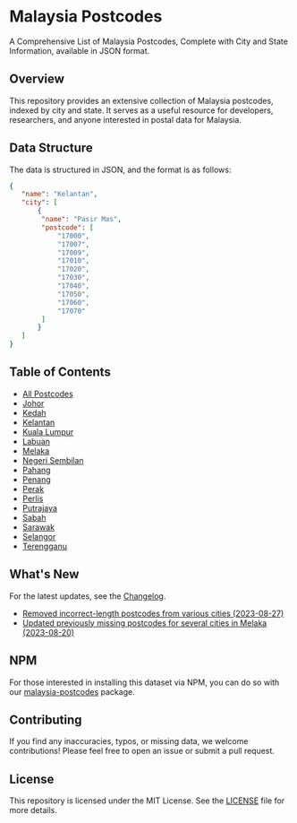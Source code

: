 # Malaysia Postcodes

A Comprehensive List of Malaysia Postcodes, Complete with City and State Information, available in JSON format.

## Overview

This repository provides an extensive collection of Malaysia postcodes, indexed by city and state. It serves as a useful resource for developers, researchers, and anyone interested in postal data for Malaysia.

## Data Structure

The data is structured in JSON, and the format is as follows:

```json
{
   "name": "Kelantan",
   "city": [
       {
        "name": "Pasir Mas",
        "postcode": [
            "17000",
            "17007",
            "17009",
            "17010",
            "17020",
            "17030",
            "17040",
            "17050",
            "17060",
            "17070"
        ]
       }
   ]
}
```

## Table of Contents

- [All Postcodes](all.json)
- [Johor](johor.json)
- [Kedah](kedah.json)
- [Kelantan](kelantan.json)
- [Kuala Lumpur](kuala_lumpur.json)
- [Labuan](labuan.json)
- [Melaka](Melaka.json)
- [Negeri Sembilan](negeri_sembilan.json)
- [Pahang](pahang.json)
- [Penang](penang.json)
- [Perak](perak.json)
- [Perlis](perlis.json)
- [Putrajaya](putrajaya.json)
- [Sabah](sabah.json)
- [Sarawak](sarawak.json)
- [Selangor](selangor.json)
- [Terengganu](terengganu.json)

## What's New

For the latest updates, see the [Changelog](CHANGELOG.md).

- [Removed incorrect-length postcodes from various cities (2023-08-27)](CHANGELOG.md#2023-08-27)
- [Updated previously missing postcodes for several cities in Melaka (2023-08-20)](CHANGELOG.md#2023-08-20)

## NPM

For those interested in installing this dataset via NPM, you can do so with our [malaysia-postcodes](https://github.com/AsyrafHussin/npm-malaysia-postcodes) package.

## Contributing

If you find any inaccuracies, typos, or missing data, we welcome contributions! Please feel free to open an issue or submit a pull request.

## License

This repository is licensed under the MIT License. See the [LICENSE](LICENSE) file for more details.
